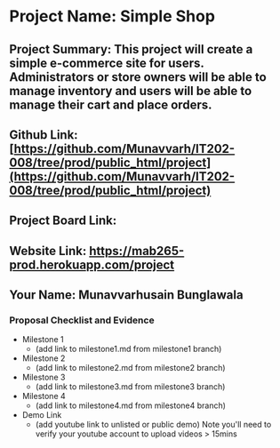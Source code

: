# Project Name: Simple Shop
## Project Summary: This project will create a simple e-commerce site for users. Administrators or store owners will be able to manage inventory and users will be able to manage their cart and place orders.
## Github Link: [https://github.com/Munavvarh/IT202-008/tree/prod/public_html/project](https://github.com/Munavvarh/IT202-008/tree/prod/public_html/project)
## Project Board Link: 
## Website Link: https://mab265-prod.herokuapp.com/project
## Your Name: Munavvarhusain Bunglawala

 
 
### Proposal Checklist and Evidence

- Milestone 1
  - (add link to milestone1.md from milestone1 branch)  
- Milestone 2
  - (add link to milestone2.md from milestone2 branch)
- Milestone 3
  - (add link to milestone3.md from milestone3 branch)
- Milestone 4
  - (add link to milestone4.md from milestone4 branch)
- Demo Link
  - (add youtube link to unlisted or public demo) Note you'll need to verify your youtube account to upload videos > 15mins